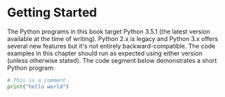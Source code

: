 # Getting Started

The Python programs in this book target Python 3.5.1 (the latest version
available at the time of writing). Python 2.x is legacy and Python 3.x offers
several new features but it's not entirely backward-compatible. The code
examples in this chapter should run as expected using either version (unless
otherwise stated). The code segment below demonstrates a short Python program:

```python runnable
# This is a comment
print("hello world")
```
